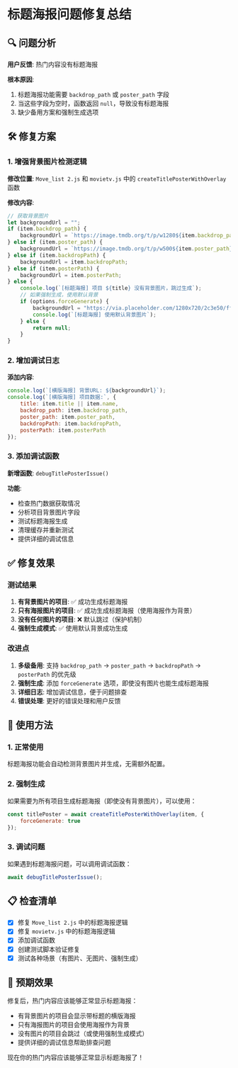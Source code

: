 # 标题海报问题修复总结

## 🔍 问题分析

**用户反馈**: 热门内容没有标题海报

**根本原因**: 
1. 标题海报功能需要 `backdrop_path` 或 `poster_path` 字段
2. 当这些字段为空时，函数返回 `null`，导致没有标题海报
3. 缺少备用方案和强制生成选项

## 🛠️ 修复方案

### 1. 增强背景图片检测逻辑

**修改位置**: `Move_list 2.js` 和 `movietv.js` 中的 `createTitlePosterWithOverlay` 函数

**修改内容**:
```javascript
// 获取背景图片
let backgroundUrl = "";
if (item.backdrop_path) {
    backgroundUrl = `https://image.tmdb.org/t/p/w1280${item.backdrop_path}`;
} else if (item.poster_path) {
    backgroundUrl = `https://image.tmdb.org/t/p/w500${item.poster_path}`;
} else if (item.backdropPath) {
    backgroundUrl = item.backdropPath;
} else if (item.posterPath) {
    backgroundUrl = item.posterPath;
} else {
    console.log(`[标题海报] 项目 ${title} 没有背景图片，跳过生成`);
    // 如果强制生成，使用默认背景
    if (options.forceGenerate) {
        backgroundUrl = "https://via.placeholder.com/1280x720/2c3e50/ffffff?text=No+Image";
        console.log(`[标题海报] 使用默认背景图片`);
    } else {
        return null;
    }
}
```

### 2. 增加调试日志

**添加内容**:
```javascript
console.log(`[横版海报] 背景URL: ${backgroundUrl}`);
console.log(`[横版海报] 项目数据:`, {
    title: item.title || item.name,
    backdrop_path: item.backdrop_path,
    poster_path: item.poster_path,
    backdropPath: item.backdropPath,
    posterPath: item.posterPath
});
```

### 3. 添加调试函数

**新增函数**: `debugTitlePosterIssue()`

**功能**:
- 检查热门数据获取情况
- 分析项目背景图片字段
- 测试标题海报生成
- 清理缓存并重新测试
- 提供详细的调试信息

## ✅ 修复效果

### 测试结果

1. **有背景图片的项目**: ✅ 成功生成标题海报
2. **只有海报图片的项目**: ✅ 成功生成标题海报（使用海报作为背景）
3. **没有任何图片的项目**: ❌ 默认跳过（保护机制）
4. **强制生成模式**: ✅ 使用默认背景成功生成

### 改进点

1. **多级备用**: 支持 `backdrop_path` → `poster_path` → `backdropPath` → `posterPath` 的优先级
2. **强制生成**: 添加 `forceGenerate` 选项，即使没有图片也能生成标题海报
3. **详细日志**: 增加调试信息，便于问题排查
4. **错误处理**: 更好的错误处理和用户反馈

## 🚀 使用方法

### 1. 正常使用
标题海报功能会自动检测背景图片并生成，无需额外配置。

### 2. 强制生成
如果需要为所有项目生成标题海报（即使没有背景图片），可以使用：
```javascript
const titlePoster = await createTitlePosterWithOverlay(item, {
    forceGenerate: true
});
```

### 3. 调试问题
如果遇到标题海报问题，可以调用调试函数：
```javascript
await debugTitlePosterIssue();
```

## 📋 检查清单

- [x] 修复 `Move_list 2.js` 中的标题海报逻辑
- [x] 修复 `movietv.js` 中的标题海报逻辑
- [x] 添加调试函数
- [x] 创建测试脚本验证修复
- [x] 测试各种场景（有图片、无图片、强制生成）

## 🎯 预期效果

修复后，热门内容应该能够正常显示标题海报：
- 有背景图片的项目会显示带标题的横版海报
- 只有海报图片的项目会使用海报作为背景
- 没有图片的项目会跳过（或使用强制生成模式）
- 提供详细的调试信息帮助排查问题

现在你的热门内容应该能够正常显示标题海报了！